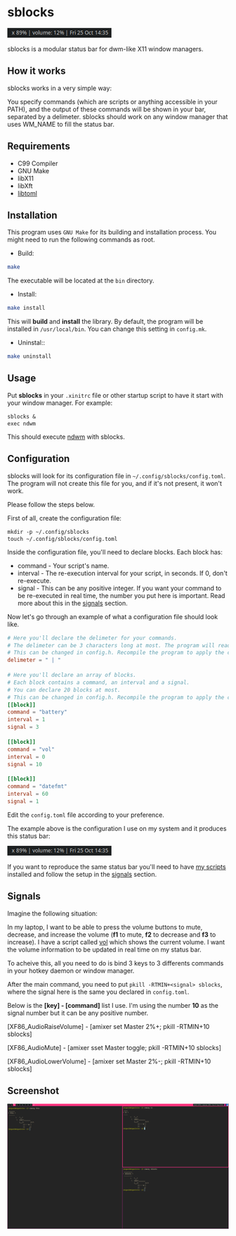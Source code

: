 # sblocks

![sblocks](doc/sblocks.png)

sblocks is a modular status bar for dwm-like X11 window managers.

## How it works

sblocks works in a very simple way: 

You specify commands (which are scripts or anything accessible in your PATH), and the output of these commands will be shown in your bar, separated by a delimeter. sblocks should work on any window manager that uses WM_NAME to fill the status bar.

## Requirements

- C99 Compiler
- GNU Make
- libX11
- libXft
- [libtoml](https://github.com/miguelnto/libtoml)

## Installation

This program uses `GNU Make` for its building and installation process. You might need to run the following commands as root.

- Build:

```sh
make
```

The executable will be located at the `bin` directory.

- Install:

```sh
make install
```

This will **build** and **install** the library.
By default, the program will be installed in `/usr/local/bin`. You can change this setting in `config.mk`.

- Uninstal::

```sh
make uninstall
```

## Usage

Put **sblocks** in your `.xinitrc` file or other startup script to have it start with your window manager. For example:

```
sblocks &
exec ndwm
```

This should execute [ndwm](https://github.com/miguelnto/ndwm) with sblocks.

## Configuration

sblocks will look for its configuration file in `~/.config/sblocks/config.toml`. The program will not create this file for you, and if it's not present, it won't work.

Please follow the steps below.

First of all, create the configuration file:

```
mkdir -p ~/.config/sblocks
touch ~/.config/sblocks/config.toml
```

Inside the configuration file, you'll need to declare blocks. Each block has:

- command - Your script's name.
- interval - The re-execution interval for your script, in seconds. If 0, don't re-execute.
- signal - This can be any positive integer. If you want your command to be re-executed in real time, the number you put here is important. Read more about this in the [signals](#signals) section.

Now let's go through an example of what a configuration file should look like.

```toml
# Here you'll declare the delimeter for your commands.
# The delimeter can be 3 characters long at most. The program will read only the first 3 characters anyway.
# This can be changed in config.h. Recompile the program to apply the changes.
delimeter = " | "

# Here you'll declare an array of blocks.
# Each block contains a command, an interval and a signal.
# You can declare 20 blocks at most.
# This can be changed in config.h. Recompile the program to apply the changes.
[[block]]
command = "battery"
interval = 1
signal = 3

[[block]]
command = "vol"
interval = 0
signal = 10

[[block]]
command = "datefmt"
interval = 60
signal = 1
```

Edit the `config.toml` file according to your preference.

The example above is the configuration I use on my system and it produces this status bar:

![sblocks](doc/sblocks.png)

If you want to reproduce the same status bar you'll need to have [my scripts](https://github.com/miguelnto/scripts) installed and follow the setup in the [signals](#signals) section.


## Signals

Imagine the following situation:

In my laptop, I want to be able to press the volume buttons to mute, decrease, and increase the volume (**f1** to mute, **f2** to decrease and **f3** to increase). I have a script called [vol](https://github.com/miguelnto/scripts) which shows the current volume. I want the volume information to be updated in real time on my status bar. 

To acheive this, all you need to do is bind 3 keys to 3 differents commands in your hotkey daemon or window manager.

After the main command, you need to put `pkill -RTMIN+<signal> sblocks`, where the signal here is the same you declared in `config.toml`.

Below is the **[key] - [command]** list I use. I'm using the number **10** as the signal number but it can be any positive number.

[XF86_AudioRaiseVolume] - [amixer set Master 2%+; pkill -RTMIN+10 sblocks]

[XF86_AudioMute] - [amixer sset Master toggle; pkill -RTMIN+10 sblocks]

[XF86_AudioLowerVolume] - [amixer set Master 2%-; pkill -RTMIN+10 sblocks]

## Screenshot

![sblocks](doc/screenshot.png)
